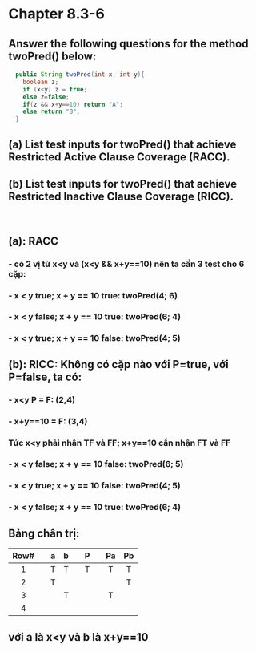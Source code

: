 # Chapter 8.3-6
## Answer the following questions for the method twoPred() below:

```java
  public String twoPred(int x, int y){
    boolean z;
    if (x<y) z = true;
    else z=false;
    if(z && x+y==10) return "A";
    else return "B";
  }
```
## (a) List test inputs for twoPred() that achieve Restricted Active Clause Coverage (RACC).
## (b) List test inputs for twoPred() that achieve Restricted Inactive Clause Coverage (RICC).

<br>

## (a): RACC
### - có 2 vị từ x<y và (x<y && x+y==10) nên ta cần 3 test cho 6 cặp:
### - x < y true; x + y == 10 true: twoPred(4; 6)
### - x < y false; x + y == 10 true:  twoPred(6; 4)
### - x < y true; x + y == 10 false:  twoPred(4; 5)

## (b): RICC: Không có cặp nào với P=true, với P=false, ta có:
### - x<y	P = F: (2,4)
### - x+y==10 = F: (3,4)

### Tức x<y phải nhận TF và FF; x+y==10 cần nhận FT và FF
### - x < y false; x + y == 10 false: twoPred(6; 5)
### - x < y true; x + y == 10 false: twoPred(4; 5)
### - x < y false; x + y == 10 true: twoPred(6; 4)



## Bảng chân trị:
| Row# 	|   	| a 	| b 	|   	| P 	|   	| Pa 	| Pb 	|
|:----:	|:-:	|:-:	|:-:	|:-:	|:-:	|:-:	|:--:	|:--:	|
| 1    	|   	| T 	| T 	|   	| T 	|   	| T  	| T  	|
| 2    	|   	| T 	|   	|   	|   	|   	|    	| T  	|
| 3    	|   	|   	| T 	|   	|   	|   	| T  	|    	|
| 4    	|   	|   	|   	|   	|   	|   	|    	|    	|

## với a là x<y và b là x+y==10